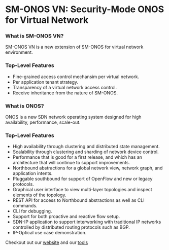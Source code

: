 SM-ONOS VN: Security-Mode ONOS for Virtual Network
====================================

### What is SM-ONOS VN?
SM-ONOS VN is a new extension of SM-ONOS for virtual network environment. 

### Top-Level Features
* Fine-grained access control mechansim per virtual network.
* Per application tenant strategy.
* Transparency of a virtual network access control.
* Receive inheritance from the nature of SM-ONOS.


### What is ONOS?
ONOS is a new SDN network operating system designed for high availability,
performance, scale-out.

### Top-Level Features

* High availability through clustering and distributed state management.
* Scalability through clustering and sharding of network device control.
* Performance that is good for a first release, and which has an architecture
  that will continue to support improvements.
* Northbound abstractions for a global network view, network graph, and
  application intents.
* Pluggable southbound for support of OpenFlow and new or legacy protocols.
* Graphical user interface to view multi-layer topologies and inspect elements
  of the topology.
* REST API for access to Northbound abstractions as well as CLI commands.
* CLI for debugging.
* Support for both proactive and reactive flow setup.
* SDN-IP application to support interworking with traditional IP networks
  controlled by distributed routing protocols such as BGP.
* IP-Optical use case demonstration.

Checkout out our [website](http://www.onosproject.org) and our
[tools](http://www.onosproject.org/software/#tools)

